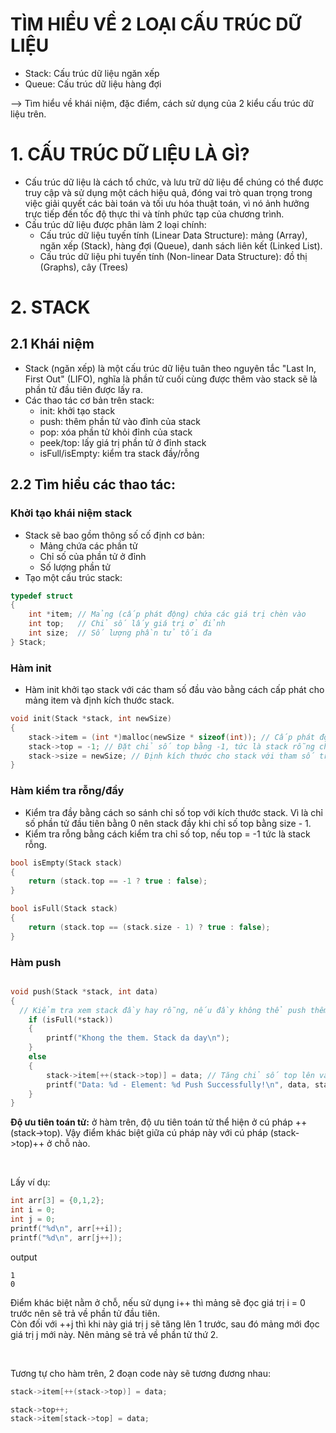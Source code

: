# TÌM HIỂU VỀ 2 LOẠI CẤU TRÚC DỮ LIỆU
- Stack: Cấu trúc dữ liệu ngăn xếp
- Queue: Cấu trúc dữ liệu hàng đợi

--> Tìm hiểu về khái niệm, đặc điểm, cách sử dụng của 2 kiểu cấu trúc dữ liệu trên.

# 1. CẤU TRÚC DỮ LIỆU LÀ GÌ?
- Cấu trúc dữ liệu là cách tổ chức, và lưu trữ dữ liệu để chúng có thể được truy cập và sử dụng một cách hiệu quả, đóng vai trò quan trọng trong việc giải quyết các bài toán và tối ưu hóa thuật toán, vì nó ảnh hưởng trực tiếp đến tốc độ thực thi và tính phức tạp của chương trình.
- Cấu trúc dữ liệu được phân làm 2 loại chính:
  - Cấu trúc dữ liệu tuyến tính (Linear Data Structure): mảng (Array), ngăn xếp (Stack), hàng đợi (Queue), danh sách liên kết (Linked List).
  - Cấu trúc dữ liệu phi tuyến tính (Non-linear Data Structure): đồ thị (Graphs), cây (Trees)

# 2. STACK
## 2.1 Khái niệm
- Stack (ngăn xếp) là một cấu trúc dữ liệu tuân theo nguyên tắc "Last In, First Out" (LIFO), nghĩa là phần tử cuối cùng được thêm vào stack sẽ là phần tử đầu tiên được lấy ra.
- Các thao tác cơ bản trên stack:
  - init: khởi tạo stack
  - push: thêm phần tử vào đỉnh của stack
  - pop: xóa phần tử khỏi đỉnh của stack
  - peek/top: lấy giá trị phần tử ở đỉnh stack
  - isFull/isEmpty: kiểm tra stack đầy/rỗng
 
## 2.2 Tìm hiểu các thao tác:
### Khởi tạo khái niệm stack
- Stack sẽ bao gồm thông số cố định cơ bản:
  - Mảng chứa các phần tử
  - Chỉ số của phần tử ở đỉnh
  - Số lượng phần tử
- Tạo một cấu trúc stack:

```cpp
typedef struct
{
    int *item; // Mảng (cấp phát động) chứa các giá trị chèn vào
    int top;   // Chỉ số lấy giá trị ở đỉnh
    int size;  // Số lượng phần tử tối đa
} Stack;
```

### Hàm init

- Hàm init khởi tạo stack với các tham số đầu vào bằng cách cấp phát cho mảng item và định kích thước stack. 

```cpp
void init(Stack *stack, int newSize)
{
    stack->item = (int *)malloc(newSize * sizeof(int)); // Cấp phát động cho con trỏ item
    stack->top = -1; // Đặt chỉ số top bằng -1, tức là stack rỗng chưa có phần tử.
    stack->size = newSize; // Định kích thước cho stack với tham số truyền vào
}
```

### Hàm kiểm tra rỗng/đầy
- Kiểm tra đầy bằng cách so sánh chỉ số top với kích thước stack. Vì là chỉ số phần tử đầu tiên bằng 0 nên stack đầy khi chỉ số top bằng size - 1.
- Kiểm tra rỗng bằng cách kiểm tra chỉ số top, nếu top = -1 tức là stack rỗng.

```cpp
bool isEmpty(Stack stack)
{
    return (stack.top == -1 ? true : false);
}

bool isFull(Stack stack)
{
    return (stack.top == (stack.size - 1) ? true : false);
}
```

### Hàm push

```cpp

void push(Stack *stack, int data)
{
  // Kiểm tra xem stack đầy hay rỗng, nếu đầy không thể push thêm phần tử nữa.
    if (isFull(*stack))
    {
        printf("Khong the them. Stack da day\n");
    }
    else
    {
        stack->item[++(stack->top)] = data; // Tăng chỉ số top lên và gán giá trị đầu vào cho phần tử ở chỉ số top mới này. Ở đây lưu ý một chút về độ ưu tiên toán tử.
        printf("Data: %d - Element: %d Push Successfully!\n", data, stack->top);
    }
}
```

**Độ ưu tiên toán tử:** ở hàm trên, độ ưu tiên toán tử thể hiện ở cú pháp ++(stack->top). Vậy điểm khác biệt giữa cú pháp này với cú pháp
(stack->top)++ ở chỗ nào.

<br>

Lấy ví dụ:

```cpp
int arr[3] = {0,1,2};
int i = 0;
int j = 0;
printf("%d\n", arr[++i]);
printf("%d\n", arr[j++]);
```

output

```
1
0
```
Điểm khác biệt nằm ở chỗ, nếu sử dụng i++ thì mảng sẽ đọc giá trị i = 0 trước nên sẽ trả về phần tử đầu tiên.
<br>
Còn đối với ++j thì khi này giá trị j sẽ tăng lên 1 trước, sau đó mảng mới đọc giá trị j mới này. Nên mảng sẽ trả về phần tử thứ 2.

<br>

Tương tự cho hàm trên, 2 đoạn code này sẽ tương đương nhau:

```cpp
stack->item[++(stack->top)] = data;
```

```cpp
stack->top++;
stack->item[stack->top] = data;
```

